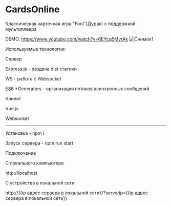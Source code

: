 # CardsOnline
Классическая карточная игра "Fool"(Дурак) с поддержкой мультиплеера

DEMO: https://www.youtube.com/watch?v=6EYcq5MvrAk
![Снимок1](https://github.com/xxxform/CardsOnline/assets/26012820/66dbd818-909a-458a-ab29-8476eb543a5e)

Используемые технологии:

Сервер

  Express.js - раздача dist статики
  
  WS - работа с Websocket
  
  ES6 *Generators - организация потоков асинхронных сообщений
  
Клиент

  Vue.js
  
  Websocket

-----------------

Установка - npm i

Запуск сервера - npm run start

Подключение

С локального компьютера

http://localhost

С устройства в локальной сети:

http://{{ip адрес сервера в локальной сети}}?serverip={{ip адрес сервера в локальной сети}}
